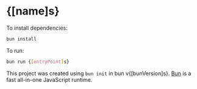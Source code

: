 # {[name]s}

To install dependencies:

```bash
bun install
```

To run:

```bash
bun run {[entryPoint]s}
```

This project was created using `bun init` in bun v{[bunVersion]s}. [Bun](https://bun.sh) is a fast all-in-one JavaScript runtime.
